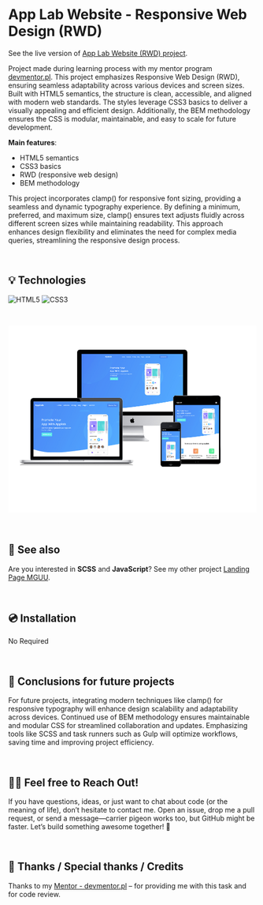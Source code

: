 
# App Lab Website - Responsive Web Design (RWD)

See the live version of [App Lab Website (RWD) project](https://code-mike-code.github.io/app-lab-website/).

Project made during learning process with my mentor program [devmentor.pl](https://devmentor.pl/). This project emphasizes Responsive Web Design (RWD), ensuring seamless adaptability across various devices and screen sizes. Built with HTML5 semantics, the structure is clean, accessible, and aligned with modern web standards. The styles leverage CSS3 basics to deliver a visually appealing and efficient design. Additionally, the BEM methodology ensures the CSS is modular, maintainable, and easy to scale for future development.

**Main features**:
- HTML5 semantics
- CSS3 basics
- RWD (responsive web design)
- BEM methodology

This project incorporates clamp() for responsive font sizing, providing a seamless and dynamic typography experience. By defining a minimum, preferred, and maximum size, clamp() ensures text adjusts fluidly across different screen sizes while maintaining readability. This approach enhances design flexibility and eliminates the need for complex media queries, streamlining the responsive design process.


&nbsp;
 
## 💡 Technologies
![HTML5](https://img.shields.io/badge/html5-%23E34F26.svg?style=for-the-badge&logo=html5&logoColor=white)
![CSS3](https://img.shields.io/badge/css3-%231572B6.svg?style=for-the-badge&logo=css3&logoColor=white)


&nbsp;

![](./assets/rwd-mockup-for%20readme.png)

&nbsp;
 
## 🔗 See also

Are you interested in **SCSS** and **JavaScript**? See my other project [Landing Page MGUU](https://code-mike-code.github.io/landing_page_project/).

&nbsp;
 
## 💿 Installation

No Required


&nbsp;

## 💭 Conclusions for future projects

For future projects, integrating modern techniques like clamp() for responsive typography will enhance design scalability and adaptability across devices. Continued use of BEM methodology ensures maintainable and modular CSS for streamlined collaboration and updates. Emphasizing tools like SCSS and task runners such as Gulp will optimize workflows, saving time and improving project efficiency.


&nbsp;

## 🙋‍♂️ Feel free to Reach Out!
If you have questions, ideas, or just want to chat about code (or the meaning of life), don’t hesitate to contact me. Open an issue, drop me a pull request, or send a message—carrier pigeon works too, but GitHub might be faster. Let’s build something awesome together! 🚀


&nbsp;

## 👏 Thanks / Special thanks / Credits
Thanks to my [Mentor - devmentor.pl](https://devmentor.pl/) – for providing me with this task and for code review.





